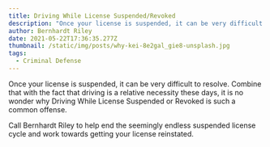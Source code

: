 ```yaml
---
title: Driving While License Suspended/Revoked
description: "Once your license is suspended, it can be very difficult to resolve. "
author: Bernhardt Riley
date: 2021-05-22T17:36:35.277Z
thumbnail: /static/img/posts/why-kei-8e2gal_gie8-unsplash.jpg
tags:
  - Criminal Defense
---
```

<!--StartFragment-->

Once your license is suspended, it can be very difficult to resolve. Combine that with the fact that driving is a relative necessity these days, it is no wonder why Driving While License Suspended or Revoked is such a common offense.

Call Bernhardt Riley to help end the seemingly endless suspended license cycle and work towards getting your license reinstated.

<!--EndFragment-->